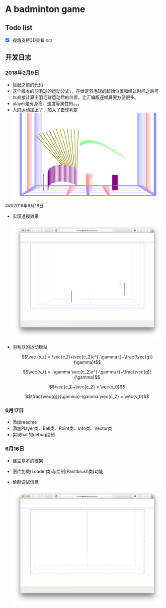 # A badminton game

## Todo list

* [x] 视角支持3D查看 orz

## 开发日志

### 2018年2月9日

* 捡起之前的代码
* 这个版本的羽毛球的运动公式⤵️，在给定羽毛球的起始位置和经过时间之后可以直接计算出羽毛球运动后的位置，比汇编版逐帧算要方便很多。
* player是有身高、速度等属性的。。。
* 人的运动加上了，加入了击球判定
  ![](img_doc/18021001.png)

###2016年6月18日

* 实现透视效果

  ![](img_doc/061801.png)

* 羽毛球的运动模型

  $$\vec {x_t} = \vec{c_1}+\vec{c_2}e^{-\gamma t}+\frac{\vec{g}}{\gamma}t$$

  $$\vec{v_t} = -\gamma \vec{c_2}e^{-\gamma t}+\frac{\vec{g}}{\gamma}$$

  $$\vec{c_1}+\vec{c_2} = \vec{x_0}$$

  $$\frac{\vec{g}}{\gamma}-\gamma \vec{c_2} = \vec{v_0}$$

### 6月17日

* 添加readme
* 添加Player类、Ball类、Point类、Info类、Vector类
* 实现ball的debug绘制

### 6月16日

* 建立基本的框架

* 图片加载(Loader类)与绘制(Paintbrush类)功能

* 绘制调试信息

  ![](img_doc/061601.png)